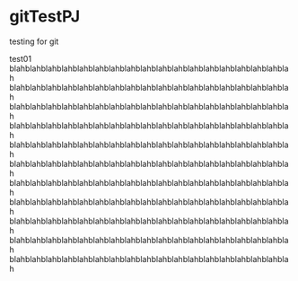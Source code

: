 # gitTestPJ
testing for git

test01
blahblahblahblahblahblahblahblahblahblahblahblahblahblahblahblahblahblah
blahblahblahblahblahblahblahblahblahblahblahblahblahblahblahblahblahblah
blahblahblahblahblahblahblahblahblahblahblahblahblahblahblahblahblahblah
blahblahblahblahblahblahblahblahblahblahblahblahblahblahblahblahblahblah
blahblahblahblahblahblahblahblahblahblahblahblahblahblahblahblahblahblah
blahblahblahblahblahblahblahblahblahblahblahblahblahblahblahblahblahblah
blahblahblahblahblahblahblahblahblahblahblahblahblahblahblahblahblahblah
blahblahblahblahblahblahblahblahblahblahblahblahblahblahblahblahblahblah
blahblahblahblahblahblahblahblahblahblahblahblahblahblahblahblahblahblah
blahblahblahblahblahblahblahblahblahblahblahblahblahblahblahblahblahblah
blahblahblahblahblahblahblahblahblahblahblahblahblahblahblahblahblahblah